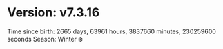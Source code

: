 # Version: v7.3.16
Time since birth: 2665 days, 63961 hours, 3837660 minutes, 230259600 seconds
Season: Winter ❄️
